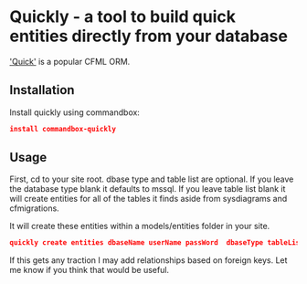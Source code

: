 # Quickly - a tool to build quick entities directly from your database

['Quick'](https://github.com/elpete/quick) is a popular CFML ORM.

## Installation
Install quickly using commandbox:

```json
install commandbox-quickly
```

## Usage

First, cd to your site root. dbase type and table list are optional.  If you leave the database type blank it defaults to mssql.  If you leave table list blank it will create entities for all of the tables it finds aside from sysdiagrams and cfmigrations.

It will create these entities within a models/entities folder in your site.

```json
quickly create entities dbaseName userName passWord  dbaseType tableList
```
If this gets any traction I may add relationships based on foreign keys.  Let me know if you think that would be useful.
